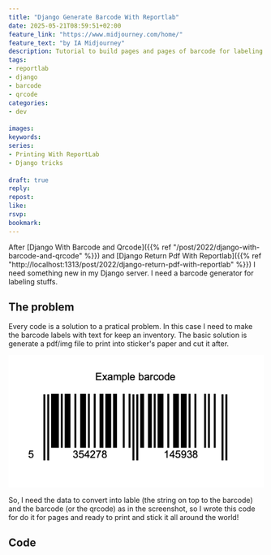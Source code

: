 ```yaml
---
title: "Django Generate Barcode With Reportlab"
date: 2025-05-21T08:59:51+02:00
feature_link: "https://www.midjourney.com/home/"
feature_text: "by IA Midjourney"
description: Tutorial to build pages and pages of barcode for labeling stuffs
tags:
- reportlab
- django
- barcode
- qrcode
categories:
- dev

images:
keywords:
series:
- Printing With ReportLab
- Django tricks

draft: true
reply:
repost:
like:
rsvp:
bookmark:
---
```


After [Django With Barcode and Qrcode]({{% ref "/post/2022/django-with-barcode-and-qrcode" %}}) and [Django Return Pdf With Reportlab]({{% ref "http://localhost:1313/post/2022/django-return-pdf-with-reportlab" %}}) I need something new in my Django server. I need a barcode generator for labeling stuffs.

## The problem

Every code is a solution to a pratical problem. In this case I need to make the barcode labels with text for keep an inventory.
The basic solution is generate a pdf/img file to print into sticker's paper and cut it after.

![Barcode Example](barcode.png)

So, I need the data to convert into lable (the string on top to the barcode) and the barcode (or the qrcode) as in the screenshot, so I wrote this code for do it for pages and ready to print and stick it all around the world!

## Code

